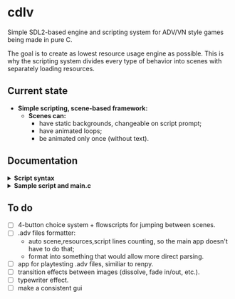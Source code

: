 # cdlv
Simple SDL2-based engine and scripting system for ADV/VN style games being made in pure C.

The goal is to create as lowest resource usage engine as possible. This is why the scripting system divides every type of behavior into scenes with separately loading resources.

## Current state
- **Simple scripting, scene-based framework:**
  - **Scenes can:**
    - have static backgrounds, changeable on script prompt;
    - have animated loops;
    - be animated only once (without text).

## Documentation
 
<details>
  
  <summary><b>Script syntax</b></summary>
  
- First line **must** contain data for the whole .adv file:

  ```
  [scene count] [images width] [images height] [framerate for animations] [font .ttf path] [font size]
  ```
- Each scene **must** be declared with tag: `!scene`
  - Right below it should be one of the tags defining scene type:
    - `!bg` - static backgrounds scene,
    - `!anim` - animated loop scene,
    - `!anim_once` - single loop animation scene.
  - Each consequent line below the tag is path to a single image/frame in .jpg/.png
  - `!script` tag declares that each consequent line below is a text to display:
    - blank lines are not parsed,
    - lines starting with `@` are prompts to change image. `@` should be followed by image index.
- All indexes start from 0.
- Default scene image starts from the 0 index, so there's no need to set it at the start of script.
- Paths can be either full or relative from the executable file.

</details>

<details>
  
  <summary><b>Sample script and main.c</b></summary>
  
##### sample.adv
```
2 640 480 3 res/esteban.ttf 32

!scene
  !bg
    res/cloudy_sky.png
    res/black.png
  !scene
    "I don't like rainy days. I hope it will get sunnier soon."
    @1
    Later that day...

!scene
  !anim_once
    res/anim/frame0.jpg
    res/anim/frame1.jpg
    res/anim/frame2.jpg
    res/anim/frame3.jpg
    res/anim/frame4.jpg
    res/anim/frame5.jpg
    res/anim/frame6.jpg
    res/anim/frame7.jpg
    res/anim/frame8.jpg
    res/anim/frame9.jpg

!scene
  !bg
    res/sunny_sky.png
  !scene
    "Ah, it's the sun!"
```
##### main.c
```c
#include "cdlv.h"

int main() {
    cdlv_base* base = cdlv_create("sample", 640, 480);
    cdlv_read_file(base, "res/sample.adv");
    cdlv_start(base);
    
    while(base->run) {
        cdlv_loop_start(base);
        cdlv_render(base);
        cdlv_loop_end(base);
    }

    cdlv_clean(base);
    return EXIT_SUCCESS;
}
```
  
</details>

## To do
- [ ] 4-button choice system + flowscripts for jumping between scenes.
- [ ] .adv files formatter:
  - auto scene,resources,script lines counting, so the main app doesn't have to do that;
  - format into something that would allow more direct parsing.
- [ ] app for playtesting .adv files, similiar to renpy.
- [ ] transition effects between images (dissolve, fade in/out, etc.).
- [ ] typewriter effect.
- [ ] make a consistent gui
